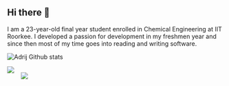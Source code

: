 ## Hi there 👋

I am a 23-year-old final year student enrolled in Chemical Engineering at IIT Roorkee. I developed a passion for development in my freshmen year and since then most of my time goes into reading and writing software.

![Adrij Github stats](https://github-readme-stats.vercel.app/api?username=adrijshikhar&count_private=true&show_icons=true&theme=github_dark&bg_color=071327)

<div style="display:flex" markdown="1">
<img
src="https://github-readme-stats.vercel.app/api/top-langs/?username=adrijshikhar&hide=html&langs_count=16&layout=compact&theme=github_dark&bg_color=071327"
style="margin-right:16px;margin-down:16px"
/>

<img
src="https://github-readme-stats.vercel.app/api/wakatime?username=nemesis009&theme=github_dark&bg_color=071327"
/>
</div>

<!-- 

[![Readme Card](https://github-readme-stats.vercel.app/api/pin/?username=adrijshikhar&repo=vega-vscode-extension&theme=github_dark)](https://github.com/anuraghazra/github-readme-stats) -->
